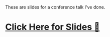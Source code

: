 These are slides for a conference talk I've done.

# [Click Here for Slides 🎉](https://tejasq.github.io/stuff-ive-learned-that-might-be-helpful-for-you--)
